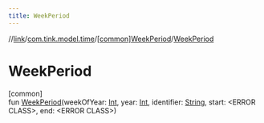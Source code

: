```yaml
---
title: WeekPeriod
---
```

//[link](../../../index.html)/[com.tink.model.time](../index.html)/[[common]WeekPeriod](index.html)/[WeekPeriod](-week-period.html)



# WeekPeriod



[common]\
fun [WeekPeriod](-week-period.html)(weekOfYear: [Int](https://kotlinlang.org/api/latest/jvm/stdlib/kotlin/-int/index.html), year: [Int](https://kotlinlang.org/api/latest/jvm/stdlib/kotlin/-int/index.html), identifier: [String](https://kotlinlang.org/api/latest/jvm/stdlib/kotlin/-string/index.html), start: &lt;ERROR CLASS&gt;, end: &lt;ERROR CLASS&gt;)




